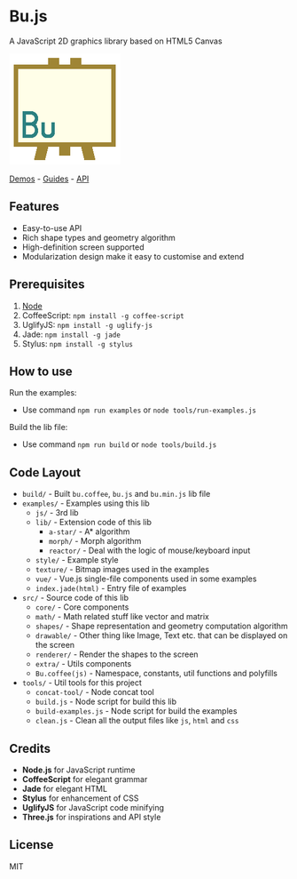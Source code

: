 Bu.js
=====

A JavaScript 2D graphics library based on HTML5 Canvas

![](logo.png)

[Demos](http://jarvisniu.com/Bu.js/) -
[Guides](https://github.com/jarvisniu/Bu.js/wiki/Guides) -
[API](https://github.com/jarvisniu/Bu.js/wiki/API)

## Features

- Easy-to-use API
- Rich shape types and geometry algorithm
- High-definition screen supported
- Modularization design make it easy to customise and extend


## Prerequisites

1. [Node](https://nodejs.org/)
2. CoffeeScript: `npm install -g coffee-script`
3. UglifyJS: `npm install -g uglify-js`
4. Jade: `npm install -g jade`
5. Stylus: `npm install -g stylus`


## How to use

Run the examples:

- Use command `npm run examples` or `node tools/run-examples.js`

Build the lib file:

- Use command `npm run build` or `node tools/build.js`


## Code Layout

- `build/` - Built `bu.coffee`, `bu.js` and `bu.min.js` lib file
- `examples/` - Examples using this lib
    - `js/` - 3rd lib
    - `lib/` - Extension code of this lib
        - `a-star/` - A* algorithm
        - `morph/` - Morph algorithm
        - `reactor/` - Deal with the logic of mouse/keyboard input
    - `style/` - Example style
    - `texture/` - Bitmap images used in the examples
    - `vue/` - Vue.js single-file components used in some examples
    - `index.jade(html)` - Entry file of examples
- `src/` - Source code of this lib
    - `core/` - Core components
    - `math/` - Math related stuff like vector and matrix
    - `shapes/` - Shape representation and geometry computation algorithm
    - `drawable/` - Other thing like Image, Text etc. that can be displayed on the screen
    - `renderer/` - Render the shapes to the screen
    - `extra/` - Utils components
    - `Bu.coffee(js)` - Namespace, constants, util functions and polyfills
- `tools/` - Util tools for this project
    - `concat-tool/` - Node concat tool
    - `build.js` - Node script for build this lib
    - `build-examples.js` - Node script for build the examples
    - `clean.js` - Clean all the output files like `js`, `html` and `css`


## Credits

- **Node.js** for JavaScript runtime
- **CoffeeScript** for elegant grammar
- **Jade** for elegant HTML
- **Stylus** for enhancement of CSS
- **UglifyJS** for JavaScript code minifying
- **Three.js** for inspirations and API style


## License

MIT
